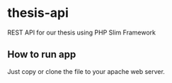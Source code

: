 # thesis-api

REST API for our thesis using PHP Slim Framework

## How to run app

Just copy or clone the file to your apache web server.
